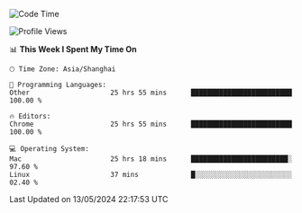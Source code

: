 <!--START_SECTION:waka-->
![Code Time](http://img.shields.io/badge/Code%20Time-2%2C243%20hrs%2020%20mins-blue)

![Profile Views](http://img.shields.io/badge/Profile%20Views-0-blue)

📊 **This Week I Spent My Time On** 

```text
🕑︎ Time Zone: Asia/Shanghai

💬 Programming Languages: 
Other                    25 hrs 55 mins      █████████████████████████   100.00 % 

🔥 Editors: 
Chrome                   25 hrs 55 mins      █████████████████████████   100.00 % 

💻 Operating System: 
Mac                      25 hrs 18 mins      ████████████████████████░   97.60 % 
Linux                    37 mins             █░░░░░░░░░░░░░░░░░░░░░░░░   02.40 % 
```


 Last Updated on 13/05/2024 22:17:53 UTC
<!--END_SECTION:waka-->